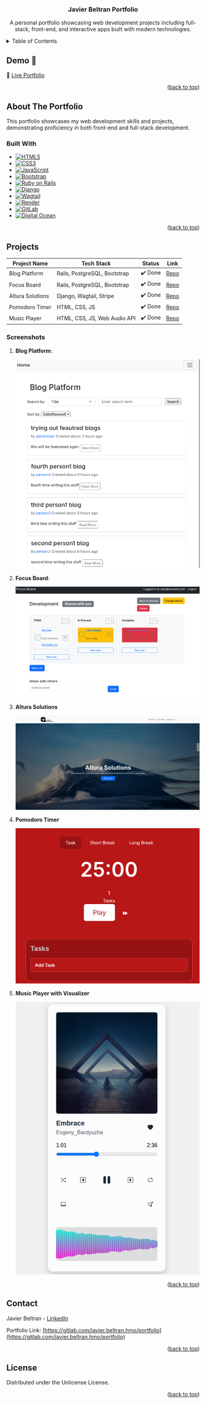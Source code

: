 <a id="readme-top"></a>

<br>
<div align="center">
   <h3 align="center">Javier Beltran Portfolio</h3>

   <p align="center">
      A personal portfolio showcasing web development projects including full-stack, front-end, and interactive apps built with modern technologies.
   </p>
</div>

<details>
  <summary>Table of Contents</summary>
  <ol>
    <li><a href="#demo">Demo</a></li>
    <li><a href="#about-the-portfolio">About the Portfolio</a>
        <ul>
            <li><a href="#built-with">Built With</a></li>
        </ul>
    </li>
    <li><a href="#projects">Projects</a></li>
    <li><a href="#contact">Contact</a></li>
    <li><a href="#license">License</a></li>
  </ol>
</details>

## Demo 🚀

🔗 [Live Portfolio](https://javierbeltranhmo.github.io/portfolio/en/)

<p align="right">(<a href="#readme-top">back to top</a>)</p>

## About The Portfolio

This portfolio showcases my web development skills and projects, demonstrating proficiency in both front-end and full-stack development.

### Built With

- [![HTML5][HTML5-badge]][HTML5-url]
- [![CSS3][CSS3-badge]][CSS3-url]
- [![JavaScript][JavaScript-badge]][JavaScript-url]
- [![Bootstrap][Bootstrap-badge]][Bootstrap-url]
- [![Ruby on Rails][Rails-badge]][Rails-url]
- [![Django][Django-badge]][Django-url]
- [![Wagtail][Wagtail-badge]][Wagtail-url]
- [![Render][Render-badge]][Render-url]
- [![GitLab][GitLab-badge]][GitLab-url]
- [![Digital Ocean][DO-badge]][DO-url]

<p align="right">(<a href="#readme-top">back to top</a>)</p>

## Projects

| Project Name     | Tech Stack                   | Status  | Link                                                           |
| ---------------- | ---------------------------- | ------- | -------------------------------------------------------------- |
| Blog Platform    | Rails, PostgreSQL, Bootstrap | ✔️ Done | [Repo](https://gitlab.com/javier.beltran.hmo/blog-platform)    |
| Focus Board      | Rails, PostgreSQL, Bootstrap | ✔️ Done | [Repo](https://gitlab.com/javier.beltran.hmo/focus-board)      |
| Altura Solutions | Django, Wagtail, Stripe      | ✔️ Done | [Repo](https://gitlab.com/javier.beltran.hmo/altura-solutions) |
| Pomodoro Timer   | HTML, CSS, JS                | ✔️ Done | [Repo](https://gitlab.com/javier.beltran.hmo/pomodorotimer)    |
| Music Player     | HTML, CSS, JS, Web Audio API | ✔️ Done | [Repo](https://gitlab.com/javier.beltran.hmo/musicplayer)      |

### Screenshots

1. **Blog Platform**:

   ![Blog platform][blog-platform]

2. **Focus Board**:

   ![Focus Board][focus-board]

3. **Altura Solutions**

   ![Altura Solutions][altura-solutions]

4. **Pomodoro Timer**

   ![Pomodoro Timer][pomodoro]

5. **Music Player with Visualizer**

   ![Music Player][music-player]

<p align="right">(<a href="#readme-top">back to top</a>)</p>

## Contact

Javier Beltran - [LinkedIn](https://www.linkedin.com/in/javier-alejandro-beltran-montiel-3172222b1/)

Portfolio Link: [https://gitlab.com/javier.beltran.hmo/portfolio](https://gitlab.com/javier.beltran.hmo/portfolio)

<p align="right">(<a href="#readme-top">back to top</a>)</p>

## License

Distributed under the Unlicense License.

<p align="right">(<a href="#readme-top">back to top</a>)</p>

<!-- Links and images -->

[//]: # "Badge links"
[HTML5-badge]: https://img.shields.io/badge/HTML5-E34F26?style=for-the-badge&logo=html5&logoColor=white
[HTML5-url]: https://developer.mozilla.org/en-US/docs/Glossary/HTML5
[CSS3-badge]: https://img.shields.io/badge/CSS3-1572B6?style=for-the-badge&logo=css3&logoColor=white
[CSS3-url]: https://developer.mozilla.org/en-US/docs/Web/CSS
[JavaScript-badge]: https://img.shields.io/badge/JavaScript-F7DF1E?style=for-the-badge&logo=javascript&logoColor=black
[JavaScript-url]: https://developer.mozilla.org/en-US/docs/Web/JavaScript
[Bootstrap-badge]: https://img.shields.io/badge/Bootstrap-563D7C?style=for-the-badge&logo=bootstrap&logoColor=white
[Bootstrap-url]: https://getbootstrap.com/
[Rails-badge]: https://img.shields.io/badge/Ruby_on_Rails-CC0000?style=for-the-badge&logo=rubyonrails&logoColor=white
[Rails-url]: https://rubyonrails.org/
[Django-badge]: https://img.shields.io/badge/Django-092E20?style=for-the-badge&logo=django&logoColor=white
[Django-url]: https://www.djangoproject.com/
[Wagtail-badge]: https://img.shields.io/badge/Wagtail-3C9?style=for-the-badge&logo=wagtail&logoColor=white
[Wagtail-url]: https://wagtail.org/
[Render-badge]: https://img.shields.io/badge/Render-007CF0?style=for-the-badge&logo=render&logoColor=white
[Render-url]: https://render.com/
[GitLab-badge]: https://img.shields.io/badge/GitLab-FC6D26?style=for-the-badge&logo=gitlab&logoColor=white
[GitLab-url]: https://gitlab.com/
[DO-badge]: https://img.shields.io/badge/DigitalOcean-0080FF?style=for-the-badge&logo=digitalocean&logoColor=white
[DO-url]: https://www.digitalocean.com/
[//]: # "Images"
[blog-platform]: images/blogplatform.png
[focus-board]: images/focus-board.png
[altura-solutions]: images/altura-solutions.png
[pomodoro]: images/pomodoro.png
[music-player]: images/music-player-sc.png
